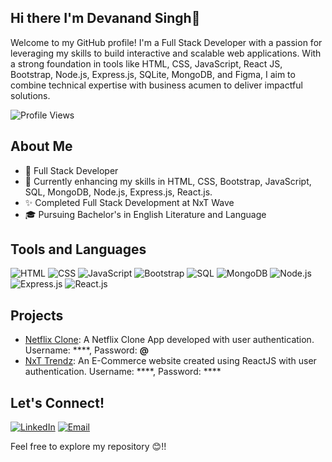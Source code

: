 ## Hi there I'm  Devanand Singh👋
Welcome to my GitHub profile! I'm a Full Stack Developer with a passion for leveraging my skills to build interactive and scalable web applications. With a strong foundation in tools like HTML, CSS, JavaScript, React JS, Bootstrap, Node.js, Express.js, SQLite, MongoDB, and Figma, I aim to combine technical expertise with business acumen to deliver impactful solutions.


![Profile Views](https://komarev.com/ghpvc/?username=Iamdeva7250&color=blueviolet)

## About Me
- 💼 Full Stack Developer
- 🌱 Currently enhancing my skills in HTML, CSS, Bootstrap, JavaScript, SQL, MongoDB, Node.js, Express.js, React.js.
- ✨ Completed Full Stack Development at NxT Wave
- 🎓 Pursuing Bachelor's in English Literature and Language

## Tools and Languages
![HTML](https://img.shields.io/badge/HTML-FF4500?style=flat&logo=html5&logoColor=white)
![CSS](https://img.shields.io/badge/CSS-1572B6?style=flat&logo=css3&logoColor=white)
![JavaScript](https://img.shields.io/badge/JavaScript-F7DF1E?style=flat&logo=javascript&logoColor=black)
![Bootstrap](https://img.shields.io/badge/Bootstrap-563D7C?style=flat&logo=bootstrap&logoColor=white)
![SQL](https://img.shields.io/badge/SQL-4479A1?style=flat&logo=postgresql&logoColor=white)
![MongoDB](https://img.shields.io/badge/MongoDB-47A248?style=flat&logo=mongodb&logoColor=white)
![Node.js](https://img.shields.io/badge/Node.js-339933?style=flat&logo=node.js&logoColor=white)
![Express.js](https://img.shields.io/badge/Express.js-000000?style=flat&logo=express&logoColor=white)
![React.js](https://img.shields.io/badge/React.js-61DAFB?style=flat&logo=react&logoColor=black)



## Projects
- [Netflix Clone](https://reactjsmini.ccbp.tech/login):  A Netflix Clone App developed with user authentication. Username: ****,  Password: **@**
- [NxT Trendz](https://reactjsmini.ccbp.tech/login):  An E-Commerce website created using ReactJS with user authentication. Username: ****,  Password: ****

## Let's Connect!
[![LinkedIn](https://img.shields.io/badge/LinkedIn-0077B5?style=flat&logo=linkedin&logoColor=white)](https://https://www.linkedin.com/in/iamdeva7250/)
[![Email](https://img.shields.io/badge/Email-D14836?style=flat&logo=gmail&logoColor=white)](https://mail.google.com/mail/u/0/?tab=rm&ogbl#inbox?compose=new)

Feel free to explore my repository 😊!!
